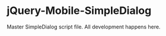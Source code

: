jQuery-Mobile-SimpleDialog
==========================

Master SimpleDialog script file. All development happens here.
